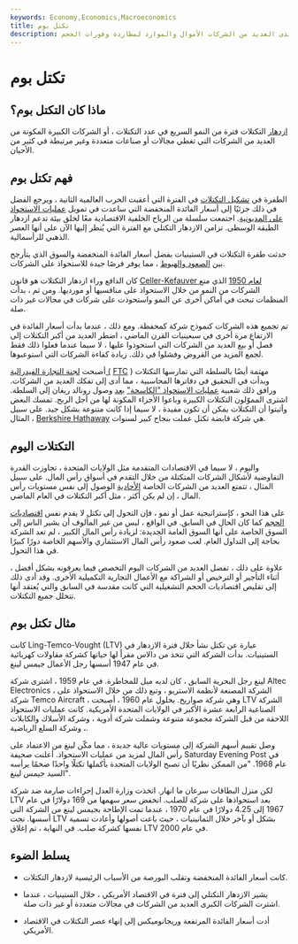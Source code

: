 ```yaml
---
keywords: Economy,Economics,Macroeconomics
title: تكتل بوم
description: حدثت طفرة التكتلات في الفترة التي أعقبت الحرب العالمية الثانية عندما كان لدى العديد من الشركات الأموال والموارد لمطاردة وفورات الحجم.
---
```


# تكتل بوم
## ماذا كان التكتل بوم؟

[ازدهار](/boom) التكتلات فترة من النمو السريع في عدد التكتلات ، أو الشركات الكبيرة المكونة من العديد من الشركات التي تغطي مجالات أو صناعات متعددة وغير مرتبطة في كثير من الأحيان.

## فهم تكتل بوم

الطفرة في [تشكيل التكتلات](/conglomerate) في الفترة التي أعقبت الحرب العالمية الثانية ، ويرجع الفضل في ذلك جزئيًا إلى أسعار الفائدة المنخفضة التي ساعدت في تمويل [عمليات الاستحواذ على المديونية](/leveragedbuyout). اجتمعت سلسلة من الرياح الخلفية الاقتصادية معًا لخلق بيئة تدعم ازدهار الطبقة الوسطى. تزامن الازدهار التكتلي مع الفترة التي يُنظر إليها الآن على أنها العصر الذهبي للرأسمالية.

حدثت طفرة التكتلات في الستينيات بفضل أسعار الفائدة المنخفضة والسوق الذي يتأرجح بين [الصعود والهبوط](/bull) ، مما يوفر فرصًا جيدة للاستحواذ على الشركات.

كان الدافع وراء ازدهار التكتلات هو قانون [Celler-Kefauver لعام 1950](/the-celler-kefauver-act) الذي منع الشركات من النمو من خلال الاستحواذ على منافسيها أو مورديها. ومن ثم ، بدأت المنظمات تبحث في أماكن أخرى عن النمو واستحوذت على شركات في مجالات غير ذات صلة.

تم تجميع هذه الشركات كنموذج شركة كمحفظة. ومع ذلك ، عندما بدأت أسعار الفائدة في الارتفاع مرة أخرى في سبعينيات القرن الماضي ، اضطر العديد من أكبر التكتلات إلى فصل أو بيع العديد من الشركات التي استحوذوا عليها ، لا سيما عندما فعلوا ذلك فقط لجمع المزيد من القروض وفشلوا في ذلك. زيادة كفاءة الشركات التي استوعبوها.

أصبحت [لجنة التجارة الفيدرالية (](/ftc) [FTC](/ftc) ) مهتمة أيضًا بالسلطة التي تمارسها التكتلات وبدأت في التحقيق في دفاترها المحاسبية ، مما أدى إلى تفكك العديد من الشركات. ورافق ذلك شعبية [عمليات الاستحواذ "الكاسحة"](/boom-and-bust-cycle) [بعد](/boom-and-bust-cycle) وصول رونالد ريغان إلى السلطة. اشترى المموّلون التكتلات الكبيرة وباعوا الأجزاء المكونة لها من أجل الربح. تمسك البعض وأثبتوا أن التكتلات يمكن أن تكون مفيدة ، لا سيما إذا كانت متنوعة بشكل جيد. على سبيل المثال ، [Berkshire Hathaway](/berkshire-hathaway) هي شركة قابضة تكتل عملت بنجاح كبير لسنوات.

## التكتلات اليوم

واليوم ، لا سيما في الاقتصادات المتقدمة مثل الولايات المتحدة ، تجاوزت القدرة التفاوضية لأشكال الشركات المتكتلة من خلال التقدم في أسواق رأس المال. على سبيل المثال ، تتمتع العديد من الشركات الخاصة [الأحادية](/monoline) الوصول إلى نفس مستويات رأس المال ، إن لم يكن أكثر ، مثل أكبر التكتلات في العام الماضي.

على هذا النحو ، كإستراتيجية عمل أو نمو ، فإن التحول إلى تكتل لا يقدم نفس [اقتصاديات الحجم](/economiesofscale) كما كان الحال في السابق. في الواقع ، ليس من غير المألوف أن يشير الناس إلى السوق الخاصة على أنها السوق العامة الجديدة: لزيادة رأس المال الكبير ، لم تعد الشركة بحاجة إلى التداول العام. لعب صعود رأس المال الاستثماري والأسهم الخاصة دورًا كبيرًا في هذا التحول.

علاوة على ذلك ، تفضل العديد من الشركات اليوم التخصص فيما يعرفونه بشكل أفضل ، أثناء التأجير أو الترخيص أو الشراكة مع الأعمال التجارية التكميلية الأخرى. وقد أدى ذلك إلى تقليص اقتصاديات الحجم التشغيلية التي كانت مقدسة في السابق والتي يُعتقد أنها تتخلل جميع التكتلات.

## مثال تكتل بوم

كانت Ling-Temco-Vought (LTV) عبارة عن تكتل نشأ خلال فترة الازدهار في الستينيات. بدأت الشركة التي تتخذ من دالاس مقراً لها حياتها كشركة مقاولات كهربائية في عام 1947 أسسها رجل الأعمال جيمس لينغ.

لينغ رجل البحرية السابق ، كان لديه ميل للمخاطرة. في عام 1959 ، اشترى شركة Altec Electronics ، الشركة المصنعة لأنظمة الاستريو ، وتبع ذلك من خلال الاستحواذ على شركة Temco Aircraft ، وهي شركة صواريخ. بحلول عام 1960 ، أصبحت LTV الشركة الصناعية الرابعة عشرة الأكبر في الولايات المتحدة الأمريكية. كانت عمليات الاستحواذ اللاحقة من قبل الشركة مجموعة متنوعة وشملت شركة أدوية ، وشركة الأسلاك والكابلات ، وشركة السلع الرياضية.

وصل تقييم أسهم الشركة إلى مستويات عالية جديدة ، مما مكّن لينغ من الاعتماد على رأس المال لمزيد من عمليات الاستحواذ. أعلنت صحيفة Saturday Evening Post في عام 1968. "من الممكن نظريًا أن تصبح الولايات المتحدة بأكملها تكتلًا واحدًا ضخمًا يرأسه السيد جيمس لينغ".

لكن منزل البطاقات سرعان ما انهار. اتخذت وزارة العدل إجراءات صارمة ضد شركة LTV بعد استحواذها على شركة للصلب. انخفض سعر سهمها من 169 دولارًا في عام 1967 إلى 4.25 دولارًا في عام 1970 ، عندما تمت الإطاحة بجيمس لينغ من الشركة التي أسسها. نجت LTV بشكل أو بآخر خلال الثمانينيات ، حيث باعت أصولها وأعادت تسمية نفسها كشركة صلب. في النهاية ، تم إغلاق LTV في عام 2000.

## يسلط الضوء

- كانت أسعار الفائدة المنخفضة وتقلب البورصة من الأسباب الرئيسية لازدهار التكتلات.

- يشير الازدهار التكتلي إلى فترة في الاقتصاد الأمريكي ، خلال الستينيات ، عندما اشترت الشركات الكبرى العديد من الشركات في مجالات متعددة أو غير ذات صلة.

- أدت أسعار الفائدة المرتفعة وريجانوميكس إلى إنهاء عصر التكتلات في الاقتصاد الأمريكي.

